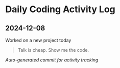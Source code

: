 # Daily Coding Activity Log

## 2024-12-08

Worked on a new project today

> Talk is cheap. Show me the code.

*Auto-generated commit for activity tracking*

